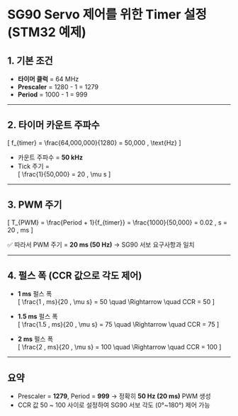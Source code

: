 # SG90 Servo 제어를 위한 Timer 설정 (STM32 예제)

## 1. 기본 조건
- **타이머 클럭** = 64 MHz  
- **Prescaler** = 1280 - 1 = 1279  
- **Period** = 1000 - 1 = 999  

---

## 2. 타이머 카운트 주파수
\[
f_{timer} = \frac{64,000,000}{1280} = 50,000 \, \text{Hz}
\]

- 카운트 주파수 = **50 kHz**  
- Tick 주기 =  
\[
\frac{1}{50,000} = 20 \, \mu s
\]

---

## 3. PWM 주기
\[
T_{PWM} = \frac{Period + 1}{f_{timer}} = \frac{1000}{50,000} = 0.02 \, s = 20 \, ms
\]

✅ 따라서 PWM 주기 = **20 ms (50 Hz)** → SG90 서보 요구사항과 일치  

---

## 4. 펄스 폭 (CCR 값으로 각도 제어)

- **1 ms** 펄스 폭  
\[
\frac{1 \, ms}{20 \, \mu s} = 50 \quad \Rightarrow \quad CCR = 50
\]

- **1.5 ms** 펄스 폭  
\[
\frac{1.5 \, ms}{20 \, \mu s} = 75 \quad \Rightarrow \quad CCR = 75
\]

- **2 ms** 펄스 폭  
\[
\frac{2 \, ms}{20 \, \mu s} = 100 \quad \Rightarrow \quad CCR = 100
\]

---

## 요약
- Prescaler = **1279**, Period = **999** → 정확히 **50 Hz (20 ms)** PWM 생성  
- CCR 값 50 ~ 100 사이로 설정하여 SG90 서보 각도 (0°~180°) 제어 가능  



